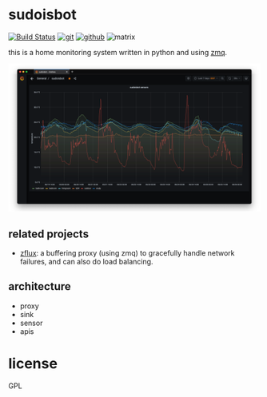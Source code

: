 # sudoisbot

[![Build Status](https://jenkins.sudo.is/buildStatus/icon?job=ben%2Fsudoisbot%2Fmain&style=flat-square)](https://jenkins.sudo.is/job/ben/job/sudoisbot/job/main/)
[![git](https://img.shields.io/website?label=git&up_message=ben%2Fsudoisbot&url=https%3A%2F%2Fgit.sudo.is%2Fben%2Fsudoisbot)](https://git.sudo.is/ben/sudoisbot)
[![github](https://img.shields.io/website?label=github&up_message=ben%2Fsudoisbot&url=https%3A%2F%2Fgithub.com%2Fbenediktkr%2Fsudoisbot&color=orange)](https://github.com/benediktkr/sudoisbot)
![matrix](https://img.shields.io/static/v1?label=matrix&message=%23darkroom:sudo.is&color=purple&style=flat-square)

this is a home monitoring system written in python and using
[zmq](https://www.zeromq.org).

![sudoisbot in grafna](sudoisbot-grafana.png)

## related projects

 * [zflux](https://git.sudo.is/ben/zflux): a buffering proxy (using
 zmq) to gracefully handle network failures, and can also do load
 balancing.


## architecture

  * proxy
  * sink
  * sensor
  * apis


# license

GPL
